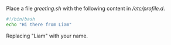 Place a file *greeting.sh* with the following content in */etc/profile.d*.

~~~~~ bash
#!/bin/bash
echo "Hi there from Liam"
~~~~~

Replacing "Liam" with your name.